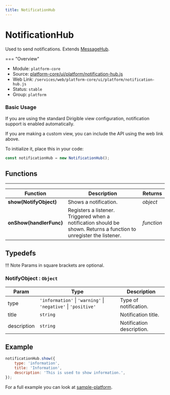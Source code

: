 ```yaml
---
title: NotificationHub
---
```


NotificationHub
===

Used to send notifications. Extends [MessageHub](../message-hub).

=== "Overview"
- Module: `platform-core`
- Source: [platform-core/ui/platform/notification-hub.js](https://github.com/eclipse/dirigible/blob/master/components/platform/platform-core/src/main/resources/META-INF/dirigible/platform-core/ui/platform/notification-hub.js)
- Web Link: `/services/web/platform-core/ui/platform/notification-hub.js`
- Status: `stable`
- Group: `platform`

### Basic Usage

If you are using the standard Dirigible view configuration, notification support is enabled automatically.

If you are making a custom view, you can include the API using the web link above.

To initialize it, place this in your code:

```javascript
const notificationHub = new NotificationHub();
```

## Functions

---

Function     | Description | Returns
------------ | ----------- | --------
**show(NotifyObject)**   | Shows a notification. | *object*
**onShow(handlerFunc)**   | Registers a listener. Triggered when a notification should be shown. Returns a function to unregister the listener. | *function*

## Typedefs

!!! Note
	Params in square brackets are optional.

<a name="NotifyObject"></a>

### NotifyObject : <code>Object</code>

| Param | Type | Description |
| --- | --- | --- |
| type | <code>&#x27;information&#x27;</code> \| <code>&#x27;warning&#x27;</code> \| <code>&#x27;negative&#x27;</code> \| <code>&#x27;positive&#x27;</code> | Type of notification. |
| title | <code>string</code> | Notification title. |
| description | <code>string</code> | Notification description. |

## Example

```javascript
notificationHub.show({
    type: 'information',
    title: 'Information',
    description: 'This is used to show information.',
});
```

For a full example you can look at [sample-platform](https://github.com/dirigiblelabs/sample-platform).